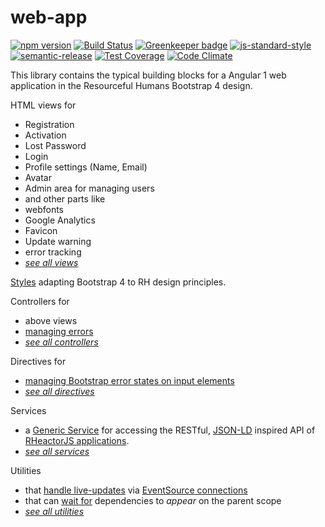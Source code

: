 # web-app

[![npm version](https://img.shields.io/npm/v/@rheactorjs/web-app.svg)](https://www.npmjs.com/package/@rheactorjs/web-app)
[![Build Status](https://travis-ci.org/RHeactorJS/web-app.svg?branch=master)](https://travis-ci.org/RHeactorJS/web-app)
[![Greenkeeper badge](https://badges.greenkeeper.io/RHeactorJS/web-app.svg)](https://greenkeeper.io/) 
[![js-standard-style](https://img.shields.io/badge/code%20style-standard-brightgreen.svg)](http://standardjs.com/)
[![semantic-release](https://img.shields.io/badge/semver-semantic%20release-e10079.svg)](https://github.com/semantic-release/semantic-release)
[![Test Coverage](https://codeclimate.com/github/RHeactorJS/web-app/badges/coverage.svg)](https://codeclimate.com/github/RHeactorJS/web-app/coverage)
[![Code Climate](https://codeclimate.com/github/RHeactorJS/web-app/badges/gpa.svg)](https://codeclimate.com/github/RHeactorJS/web-app)

This library contains the typical building blocks for a Angular 1 web application in the Resourceful Humans Bootstrap 4 design.

HTML views for

 - Registration
 - Activation
 - Lost Password
 - Login
 - Profile settings (Name, Email)
 - Avatar
 - Admin area for managing users
 - and other parts like
  - webfonts
  - Google Analytics
  - Favicon
  - Update warning
  - error tracking
 - *[see all views](https://github.com/RHeactorJS/web-app/tree/master/includes)*
 
[Styles](https://github.com/RHeactorJS/web-app/tree/master/scss) adapting Bootstrap 4 to RH design principles.

Controllers for

 - above views
 - [managing errors](https://github.com/RHeactorJS/web-app/blob/master/js/controller/bluebird.js)
 - *[see all controllers](https://github.com/RHeactorJS/web-app/tree/master/js/controller)* 

Directives for

 - [managing Bootstrap error states on input elements](https://github.com/RHeactorJS/web-app/blob/master/js/directives/bootstrap-error-states.js)
 - *[see all directives](https://github.com/RHeactorJS/web-app/blob/master/js/directives/)*
 
Services

 - a [Generic Service](https://github.com/RHeactorJS/web-app/blob/master/js/services/generic.js) for accessing the RESTful, [JSON-LD](http://json-ld.org/) inspired API of [RHeactorJS applications](https://github.com/RHeactorJS).
 - *[see all services](https://github.com/RHeactorJS/web-app/blob/master/js/services/)*
 
Utilities
 
 - that [handle live-updates](https://github.com/RHeactorJS/web-app/blob/master/js/util/live-collection.js) via [EventSource connections](https://github.com/RHeactorJS/web-app/blob/master/js/util/event-source-connection.js)
 - that can [wait for](https://github.com/RHeactorJS/web-app/blob/master/js/util/wait-for.js) dependencies to *appear* on the parent scope
 - *[see all utilities](https://github.com/RHeactorJS/web-app/tree/master/js/util)*

